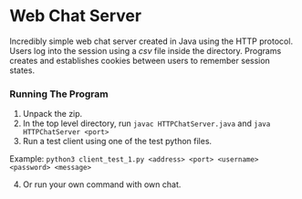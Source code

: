 # Web Chat Server

Incredibly simple web chat server created in Java using the HTTP protocol. Users log into the session using a _csv_ file inside the directory. Programs creates and establishes cookies between users to remember session states.

### Running The Program

1. Unpack the zip.
2. In the top level directory, run `javac HTTPChatServer.java` and `java HTTPChatServer <port>`
3. Run a test client using one of the test python files.

Example: `python3 client_test_1.py <address> <port> <username> <password> <message>`

4. Or run your own command with own chat.

